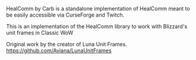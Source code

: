 HealComm by Carb is a standalone implementation of HealComm meant to be easily accessible via CurseForge and Twitch.

This is an implementation of the HealComm library to work with Blizzard's unit frames in Classic WoW

Original work by the creator of Luna Unit Frames. https://github.com/Aviana/LunaUnitFrames 
